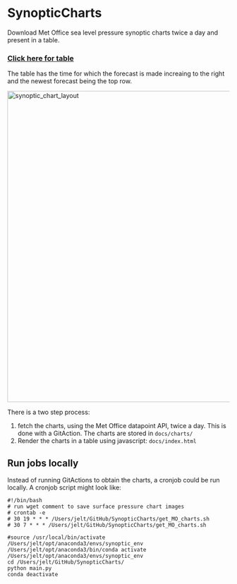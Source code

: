 # SynopticCharts
Download Met Office sea level pressure synoptic charts twice a day and present in a table.

### [Click here for table](https://jpolton.github.io/SynopticCharts/index.html)

The table has the time for which the forecast is made increaing to the right and the newest forecast being the top row.

<img width="706" alt="synoptic_chart_layout" src="https://github.com/jpolton/SynopticCharts/assets/22616872/9c46d8dd-b5b5-4dad-bfb6-4fec7ce11bb6">

There is a two step process:
1) fetch the charts, using the Met Office datapoint API, twice a day. This is done with a GitAction. The charts are stored in `docs/charts/`
2) Render the charts in a table using javascript: `docs/index.html`

## Run jobs locally
Instead of running GitActions to obtain the charts, a cronjob could be run locally. A cronjob script might look like:

    #!/bin/bash
    # run wget comment to save surface pressure chart images
    # crontab -e
    # 30 19 * * * /Users/jelt/GitHub/SynopticCharts/get_MO_charts.sh
    # 30 7 * * * /Users/jelt/GitHub/SynopticCharts/get_MO_charts.sh
    
    #source /usr/local/bin/activate /Users/jelt/opt/anaconda3/envs/synoptic_env 
    /Users/jelt/opt/anaconda3/bin/conda activate /Users/jelt/opt/anaconda3/envs/synoptic_env
    cd /Users/jelt/GitHub/SynopticCharts/
    python main.py
    conda deactivate
